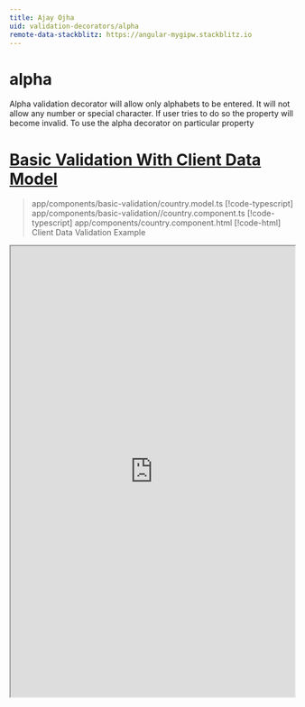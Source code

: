 ```yaml
---
title: Ajay Ojha
uid: validation-decorators/alpha
remote-data-stackblitz: https://angular-mygipw.stackblitz.io
---
```

# alpha

Alpha validation decorator will allow only alphabets to be entered. It will not allow any number or special character. If user tries to do so the property will become invalid. To use the alpha decorator on particular property 
# [Basic Validation With Client Data Model](#tab/basic-validation-with-client-data-model)
> app/components/basic-validation/country.model.ts
 [!code-typescript[](../../examples/reactive-form-validators/alpha-validation/src/app/basic-validation/country.model.ts?highlight=5)]
> app/components/basic-validation//country.component.ts
 [!code-typescript[](../../examples/reactive-form-validators/alpha-validation/src/app/basic-validation/client-data/client-data.component.ts)]
> app/components/country.component.html
 [!code-html[](../../examples/reactive-form-validators/alpha-validation/src/app/basic-validation/client-data/client-data.component.html)]
> Client Data Validation Example
<iframe src="https://stackblitz.com/edit/complete-rxweb-angular-reactive-form-validator-example?embed=1&file=src/app/user/user.component.ts&hideNavigation=1&view=preview" width="100%" height="800">
# [Basic Validation With Server Data](#tab/basic-validation-with-server-data)
> app/models/country.modedl.ts
```js
export class Country{
    @alpha() countryName: string;
}
```
> Note : Import all neccesary dependencies in the respective component. 

> app/components/country.component.ts
```js
@Component({ ...})
export class CountryComponent implements OnInit {
    countryFormGroup: FormGroup;
    constructor(private formBuilder: RxFormBuilder) { }
    ngOnInit() {
        let country = new Country();
        this.countryFormGroup = this.formBuilder.formGroup(country);
    }
}
```
> app/components/country.component.html
```html
<form [formGroup]="countryFormGroup">
    <div class="form-group">
      <label>Country Name</label>
      <input type="text" formControlName="countryName" class="form-control"  />
      <small class="form-text text-danger" *ngIf="countryFormGroup.controls.userName.errors">{{countryFormGroup.controls.countryName.errors.alpha.message}}</small>
    </div>
</form>
```
---
# AlphaConfig 
Below options are not mandatory to use the options in the `@alpha()` decorator. If needed then use the below options.

|Option | Description |
|--- | ---- |
|[allowWhiteSpace] | This will allow whitespace in particular control property.The default value is `false`. |
|[conditionalExpression] | Alpha validation should be applied if the condition is matched in the `conditionalExpression' function.  |
|[message](#message) | To override the global configuration message and show the custom message on particular control property. |

## allowWhiteSpace
| |
|--- |
| This will allow whitespace in particular control property.The default value is `false`. |
| allowWhiteSpace : boolean |
```js 
export class Country {  @alpha({ allowWhiteSpace : true }) stateName: string; }
```

## conditionalExpression
| |
|--- |
| Alpha validation should be applied if the condition is matched in the `conditionalExpression` function. There are two parameter will be passed at the time of `conditionalExpression` check. Those two parameters are current `FormGroup` value and root `FormGroup` value will be passed. You can apply condition on respective object value.
Binding expression with string at the time of dynamic validation should be perfomed. The value is comming from the remote location and bind accordingly.
 |
| conditionalExpression : `Function` `|` `string` |
| |
> Binding `conditionalExpression` with `Function` object.

```js
export class Country 
{  
    @prop() countryName:string;

    @alpha({ conditionalExpression : (x,y) => x.countryName == 'America' }) stateName: string; 
}
```

> Binding `conditionalExpression` with `string` datatype.

```js
export class Country 
{  
    @prop() countryName:string;

    @alpha({ conditionalExpression : "(x,y) => x.countryName == 'America'" }) stateName: string; 
}
```

## message
| |
|--- |
| To override the global configuration message and show the custom message on particular control property. |
| message : `string` |
| |
```js
export class Country 
{  
    @alpha({ message:"You can enter only alphabets. " }) stateCode: string; 
}
```






